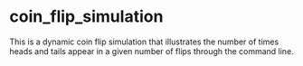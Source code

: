# coin_flip_simulation
This is a dynamic coin flip simulation that illustrates the number of times heads and tails appear in a given number of flips through the command line. 
